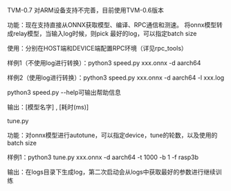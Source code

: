 TVM-0.7 对ARM设备支持不完善，目前使用TVM-0.6版本

功能：现在支持直接从ONNX获取模型、编译、RPC通信和测速。
      将onnx模型转成relay模型，当输入log时候，则pick 最好的log，可以指定batch size

使用：分别在HOST端和DEVICE端配置RPC环境（详见rpc_tools）

样例1（不使用log进行转换）：python3 speed.py xxx.onnx -d aarch64

样例2（使用log进行转换）：python3 speed.py xxx.onnx -d aarch64 -l xxx.log

python3 speed.py --help可输出帮助信息

输出：\[模型名字\] , \[耗时(ms)\]

tune.py

功能：对onnx模型进行autotune，可以指定device，tune的轮数，以及使用的batch size

样例1：python3 tune.py xxx.onnx -d aarch64 -t 1000 -b 1 -f rasp3b

输出：在logs目录下生成log，第二次启动会从logs中获取最好的参数进行继续训练

